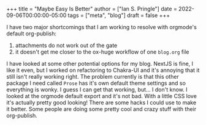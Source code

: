 +++
title = "Maybe Easy Is Better"
author = ["Ian S. Pringle"]
date = 2022-09-06T00:00:00-05:00
tags = ["meta", "blog"]
draft = false
+++

I have two major shortcomings that I am working to resolve with orgmode's default org-publish:

1.  attachments do not work out of the gate
2.  it doesn't get me closer to the ox-huge workflow of one `blog.org` file

I have looked at some other potential options for my blog. NextJS is fine, I like it even, but I worked on refactoring to Chakra-UI and it's annoying that it still isn't really working right. The problem currently is that this other package I need called `Prose` has it's own default theme settings and so everything is wonky. I guess I can get that working, but… I don't know. I looked at the orgmode default export and it's not bad. With a little CSS love it's actually pretty good looking! There are some hacks I could use to make it better. Some people are doing some pretty cool and crazy stuff with their org-publish.
